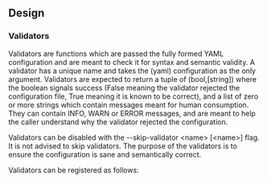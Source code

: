 ## Design

### Validators

Validators are functions which are passed the fully formed YAML configuration and are meant to
check it for syntax and semantic validity. A validator has a unique name and takes the (yaml)
configuration as the only argument. Validators are expected to return a tuple of (bool,[string])
where the boolean signals success (False meaning the validator rejected the configuration file,
True meaning it is known to be correct), and a list of zero or more strings which contain messages
meant for human consumption. They can contain INFO, WARN or ERROR messages, and are meant to help
the caller understand why the validator rejected the configuration.

Validators can be disabled with the --skip-validator &lt;name&gt; [&lt;name&gt;] flag. It is not
advised to skip validators. The purpose of the validators is to ensure the configuration is sane
and semantically correct.

Validators can be registered as follows:

